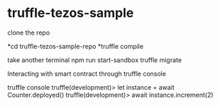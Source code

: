 # truffle-tezos-sample

clone the repo

*cd truffle-tezos-sample-repo
*truffle compile

take another terminal
 npm run start-sandbox
 truffle migrate

Interacting with smart contract through truffle console

truffle console
truffle(development)> let instance = await Counter.deployed()
truffle(development)> await instance.increment(2) 
